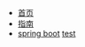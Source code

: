 <!-- docs/_sidebar.md -->

* [首页](/)
* [指南](/guide)
* [spring boot](/markdown/springboot/)
[test](/test/)